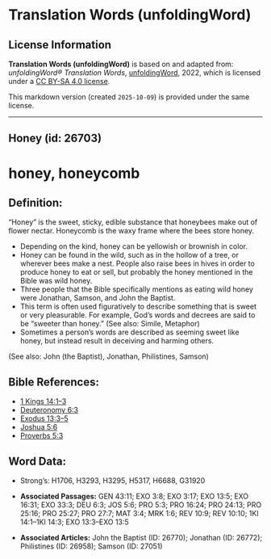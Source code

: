 # Translation Words (unfoldingWord)

## License Information

**Translation Words (unfoldingWord)** is based on and adapted from: _unfoldingWord® Translation Words_, [unfoldingWord](https://unfoldingword.org/utw), 2022, which is licensed under a [CC BY-SA 4.0 license](https://creativecommons.org/licenses/by-sa/4.0/legalcode.en).

This markdown version (created `2025-10-09`) is provided under the same license.



--------------------------------

## Honey (id: 26703)

honey, honeycomb
================

Definition:
-----------

“Honey” is the sweet, sticky, edible substance that honeybees make out of flower nectar. Honeycomb is the waxy frame where the bees store honey.

* Depending on the kind, honey can be yellowish or brownish in color.
* Honey can be found in the wild, such as in the hollow of a tree, or wherever bees make a nest. People also raise bees in hives in order to produce honey to eat or sell, but probably the honey mentioned in the Bible was wild honey.
* Three people that the Bible specifically mentions as eating wild honey were Jonathan, Samson, and John the Baptist.
* This term is often used figuratively to describe something that is sweet or very pleasurable. For example, God’s words and decrees are said to be “sweeter than honey.” (See also: Simile, Metaphor)
* Sometimes a person’s words are described as seeming sweet like honey, but instead result in deceiving and harming others.

(See also: John (the Baptist), Jonathan, Philistines, Samson)

Bible References:
-----------------

* [1 Kings 14:1–3](https://ref.ly/1Kgs14:1-1Kgs14:3)
* [Deuteronomy 6:3](https://ref.ly/Deut6:3)
* [Exodus 13:3–5](https://ref.ly/Exod13:3-Exod13:5)
* [Joshua 5:6](https://ref.ly/Josh5:6)
* [Proverbs 5:3](https://ref.ly/Prov5:3)

Word Data:
----------

* Strong’s: H1706, H3293, H3295, H5317, H6688, G31920

* **Associated Passages:** GEN 43:11; EXO 3:8; EXO 3:17; EXO 13:5; EXO 16:31; EXO 33:3; DEU 6:3; JOS 5:6; PRO 5:3; PRO 16:24; PRO 24:13; PRO 25:16; PRO 25:27; PRO 27:7; MAT 3:4; MRK 1:6; REV 10:9; REV 10:10; 1KI 14:1–1KI 14:3; EXO 13:3–EXO 13:5
* **Associated Articles:** John the Baptist (ID: 26770); Jonathan (ID: 26772); Philistines (ID: 26958); Samson (ID: 27051)

